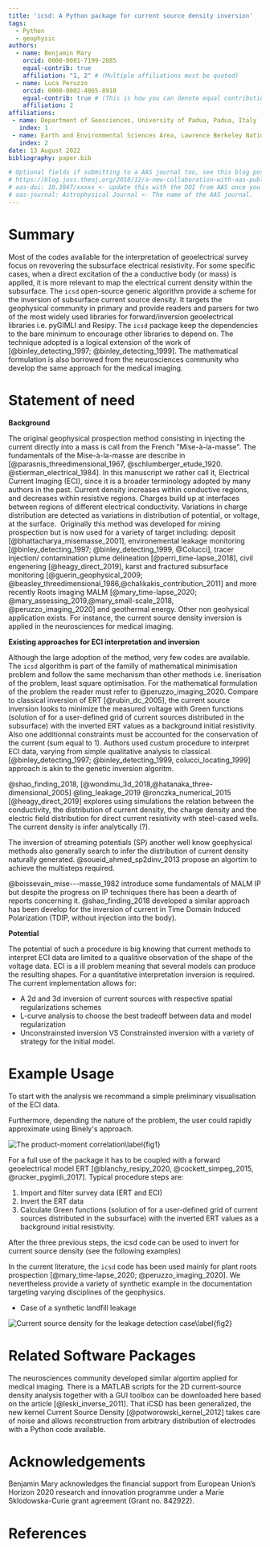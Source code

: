 ```yaml
---
title: 'icsd: A Python package for current source density inversion'
tags:
  - Python
  - geophysic
authors:
  - name: Benjamin Mary
    orcid: 0000-0001-7199-2885
    equal-contrib: true
    affiliation: "1, 2" # (Multiple affiliations must be quoted)
  - name: Luca Peruzzo
    orcid: 0000-0002-4065-8910
    equal-contrib: true # (This is how you can denote equal contributions between multiple authors)
    affiliation: 2
affiliations:
 - name: Department of Geosciences, University of Padua, Padua, Italy
   index: 1
 - name: Earth and Environmental Sciences Area, Lawrence Berkeley National Laboratory, Berkeley, CA, United States
   index: 2
date: 13 August 2022
bibliography: paper.bib

# Optional fields if submitting to a AAS journal too, see this blog post:
# https://blog.joss.theoj.org/2018/12/a-new-collaboration-with-aas-publishing
# aas-doi: 10.3847/xxxxx <- update this with the DOI from AAS once you know it.
# aas-journal: Astrophysical Journal <- The name of the AAS journal.
---
```


# Summary

<!-- Begin your paper with a summary of the high-level functionality of your software for a non-specialist reader. Avoid jargon in this section.
The paper should be between 250-1000 words
A Statement of need section that clearly illustrates the research purpose of the software and places it in the context of related work.

For a quick reference, the following citation commands can be used:
- `@author:2001`    "Author et al. (2001)"
- `[@author:2001]`  "(Author et al., 2001)"
- `[@author1:2001; @author2:2001]`  "(Author1 et al., 2001; Author2 et al., 2002)"

-->


Most of the codes available for the interpretation of geoelectrical survey focus on revovering the subsurface electrical resistivity. 
For some specific cases, when a direct excitation of the a conductive body (or mass) is applied, it is more relevant to map the electrical current density within the subsurface. 
The `icsd` open-source generic algorithm provide a scheme for the inversion of subsurface current source density. 
It targets the geophysical community in primary and provide readers and parsers for two of the most widely used libraries for forward/inversion geoelectrical libraries i.e. pyGIMLI and Resipy. 
The `icsd` package keep the dependencies to the bare minimum to encourage other libraries to depend on. 
The technique adopted is a logical extension of the work of [@binley_detecting_1997; @binley_detecting_1999]. 
The mathematical formulation is also borrowed from the neurosciences community who develop the same approach for the medical imaging.


# Statement of need

**Background**

The original geophysical prospection method consisting in injecting the current directly into a mass is call from the French "Mise-à-la-masse". 
The fundamentals of the Mise-à-la-masse are describe in [@parasnis_threedimensional_1967, @schlumberger_etude_1920. @stierman_electrical_1984]. 
In this manuscript we rather call it, Electrical Current Imaging (ECI), since it is a broader terminology adopted by many authors in the past.
Current density increases within conductive regions, and decreases within resistive regions.
Charges build up at interfaces between regions of different electrical conductivity. 
Variations in charge distribution are detected as variations in distribution of potential, or voltage, at the surface. 
Originally this method was developed for mining prospection but is now used for a variety of target including: deposit [@bhattacharya_misemasse_2001], environemental leakage monitoring [@binley_detecting_1997; @binley_detecting_1999, @Colucci], tracer injection/ contamination plume delineation [@perri_time-lapse_2018], civil engenering [@heagy_direct_2019], karst and fractured subsurface monitoring [@guerin_geophysical_2009; @beasley_threedimensional_1986,@chalikakis_contribution_2011] and more recently Roots imaging MALM [@mary_time-lapse_2020; @mary_assessing_2019,@mary_small-scale_2018, @peruzzo_imaging_2020] and geothermal energy. 
Other non geohysical application exists. For instance, the current source density inversion is applied in the neurosciences for medical imaging.  


**Existing approaches for ECI interpretation and inversion**


Although the large adoption of the method, very few codes are available. 
The `icsd` algorithm is part of the familly of mathematical minimisation problem and follow the same mechanism than other methods i.e. linerisation of the problem, least square optimisation. 
For the mathematical formulation of the problem the reader must refer to @peruzzo_imaging_2020. 
Compare to classical inversion of ERT [@rubin_dc_2005], the current source inversion looks to minimize the measured voltage with Green functions (solution of for a user-defined grid of current sources distributed in the subsurface) with the inverted ERT values as a background initial resistivity. Also one additionnal constraints must be accounted for the conservation of the current (sum equal to 1). 
Authors used custum procedure to interpret ECI data, varying from simple qualitative analysis to classical. 
[@binley_detecting_1997; @binley_detecting_1999, colucci_locating_1999] approach is akin to the genetic inversion algoritm. 
<!-- An initial distribution of current source is created on a regular grid and is then sequentially perturbated, evaluated and improved by minimizing a the standart deviation data misfit. 
-->

@shao_finding_2018, 
[@wondimu_3d_2018,@hatanaka_three-dimensional_2005]
@ling_leakage_2019
@ronczka_numerical_2015
[@heagy_direct_2019] explores using simulations the relation between the conductivity, the distribution of current density, the charge density and the electric field distribution for direct current resistivity with steel-cased wells. The current density is infer analytically (?). 
<!--
Figure 4.14 (see also https://em.geosci.xyz/index.html). 
-->
The inversion of streaming potentials (SP) another well know goephysical methods also generally search to infer the distribution of current density naturally generated. 
@soueid_ahmed_sp2dinv_2013 propose an algortim to achieve the multisteps required. 
<!--
In this methods, the data are assumed to be represented by a linear combination of the Green’s functions. 
-->
@boissevain_mise---masse_1982 introduce some fundamentals of MALM IP but despite the progress on IP techniques there has been a dearth of reports concerning it.
@shao_finding_2018 developed a similar approach has been develop for the inversion of current in Time Domain Induced Polarization (TDIP, without injection into the body). 
    

<!--

    • Topography correction: (Oppliger, n.d.)
    • Correction en 1/r ?
    • Model appraisal: (Binley and Kemna, 2005), gars cours venice , (Ren and Kalscheuer, 2020)
-->


**Potential**

The potential of such a procedure is big knowing that current methods to interpret ECI data are limited to a qualitive observation of the shape of the voltage data. 
ECI is a ill problem meaning that several models can produce the resulting shapes. 
For a quantitative interpretation inversion is required. 
The current implementation allows for: 

- A 2d and 3d inversion of current sources with respective spatial regularizations schemes
- L-curve analysis to choose the best tradeoff between data and model regularization
- Unconstrainsted inversion VS Constrainsted inversion with a variety of strategy for the initial model. 

<!--
Quality of the result is evaluate using RMS. 
Morevover, the potential of the `icsd` algortim can be extended to all the inclusion of a-priori information in the form of model depth-weighting [@cella_inversion_2012], (Oldenburg and Li, n.d.), refined optimisation spatial procedure taking into account the anisotropy (de Villiers et al., 2019), or even time lapse inversion. 
-->

# Example Usage 

To start with the analysis we recommand a simple preliminary visualisation of the ECI data. 

Furthermore, depending the nature of the problem, the user could rapidly approximate using Binely's approach.   

![The product-moment correlation\label{fig1}](fig1_prd_moment_corr.png)

For a full use of the package it has to be coupled with a forward geoelectrical model ERT [@blanchy_resipy_2020, @cockett_simpeg_2015, @rucker_pygimli_2017]. Typical procedure steps are:
1. Import and filter survey data (ERT and ECI)
2. Invert the ERT data
3. Calculate Green functions (solution of for a user-defined grid of current sources distributed in the subsurface) with the inverted ERT values as a background initial resistivity.

After the three previous steps, the icsd code can be used to invert for current source density (see the following examples)

In the current literature, the `icsd` code has been used mainly for plant roots prospection [@mary_time-lapse_2020; @peruzzo_imaging_2020]. 
We nevertheless provide a variety of synthetic example in the documentation targeting varying disciplines of the geophysics.
- Case of a synthetic landfill leakage

![Current source density for the leakage detection case\label{fig2}](fig2_leakage_ICSD.png)

<!--


Citations to entries in paper.bib should be in
[rMarkdown](http://rmarkdown.rstudio.com/authoring_bibliographies_and_citations.html)
format.


Figures can be included like this:
![Caption for example figure.\label{fig:example}](figure.png)
and referenced from text using \autoref{fig:example}.

Figure sizes can be customized by adding an optional second parameter:
![Caption for example figure.](figure.png){ width=20% }
-->

        
# Related Software Packages

The neurosciences community developed similar algortim applied for medical imaging. 
There is a MATLAB scripts for the 2D current-source density analysis together with a GUI toolbox can be downloaded here based on the article [@leski_inverse_2011]. That iCSD has been generalized, the new kernel Current Source Density [@potworowski_kernel_2012] takes care of noise and allows reconstruction from arbitrary distribution of electrodes with a Python code available.


# Acknowledgements

Benjamin Mary acknowledges the financial support from European Union’s Horizon 2020 research and innovation programme under a Marie Sklodowska-Curie grant agreement (Grant no. 842922).

# References 
